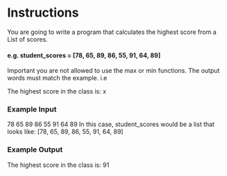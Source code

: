 # Instructions
You are going to write a program that calculates the highest score from a List of scores.

#### e.g. student_scores = [78, 65, 89, 86, 55, 91, 64, 89]

Important you are not allowed to use the max or min functions. The output words must match the example. i.e

The highest score in the class is: x
### Example Input
78 65 89 86 55 91 64 89
In this case, student_scores would be a list that looks like: [78, 65, 89, 86, 55, 91, 64, 89]

### Example Output
The highest score in the class is: 91